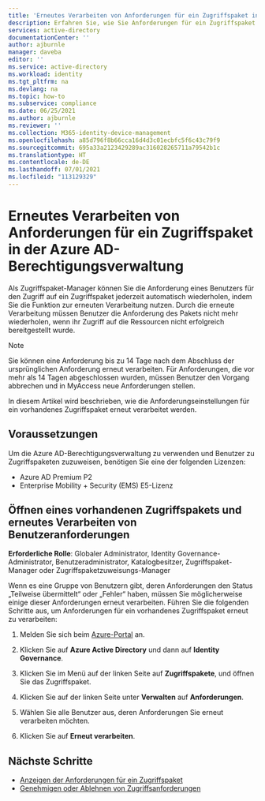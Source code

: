 ```yaml
---
title: 'Erneutes Verarbeiten von Anforderungen für ein Zugriffspaket in der Azure ADAD-Berechtigungsverwaltung: Azure Active Directory'
description: Erfahren Sie, wie Sie Anforderungen für ein Zugriffspaket in der Azure Active Directory-Berechtigungsverwaltung erneut verarbeiten.
services: active-directory
documentationCenter: ''
author: ajburnle
manager: daveba
editor: ''
ms.service: active-directory
ms.workload: identity
ms.tgt_pltfrm: na
ms.devlang: na
ms.topic: how-to
ms.subservice: compliance
ms.date: 06/25/2021
ms.author: ajburnle
ms.reviewer: ''
ms.collection: M365-identity-device-management
ms.openlocfilehash: a85d796f8b66cca16d4d3c01ecbfc5f6c43c79f9
ms.sourcegitcommit: 695a33a2123429289ac316028265711a79542b1c
ms.translationtype: HT
ms.contentlocale: de-DE
ms.lasthandoff: 07/01/2021
ms.locfileid: "113129329"
---
```

# <a name="reprocess-requests-for-an-access-package-in-azure-ad-entitlement-management"></a>Erneutes Verarbeiten von Anforderungen für ein Zugriffspaket in der Azure AD-Berechtigungsverwaltung

Als Zugriffspaket-Manager können Sie die Anforderung eines Benutzers für den Zugriff auf ein Zugriffspaket jederzeit automatisch wiederholen, indem Sie die Funktion zur erneuten Verarbeitung nutzen. Durch die erneute Verarbeitung müssen Benutzer die Anforderung des Pakets nicht mehr wiederholen, wenn ihr Zugriff auf die Ressourcen nicht erfolgreich bereitgestellt wurde.

> [!NOTE]
> Sie können eine Anforderung bis zu 14 Tage nach dem Abschluss der ursprünglichen Anforderung erneut verarbeiten. Für Anforderungen, die vor mehr als 14 Tagen abgeschlossen wurden, müssen Benutzer den Vorgang abbrechen und in MyAccess neue Anforderungen stellen.

In diesem Artikel wird beschrieben, wie die Anforderungseinstellungen für ein vorhandenes Zugriffspaket erneut verarbeitet werden.

## <a name="prerequisites"></a>Voraussetzungen

Um die Azure AD-Berechtigungsverwaltung zu verwenden und Benutzer zu Zugriffspaketen zuzuweisen, benötigen Sie eine der folgenden Lizenzen:

- Azure AD Premium P2
- Enterprise Mobility + Security (EMS) E5-Lizenz

## <a name="open-an-existing-access-package-and-reprocess-user-requests"></a>Öffnen eines vorhandenen Zugriffspakets und erneutes Verarbeiten von Benutzeranforderungen

**Erforderliche Rolle**: Globaler Administrator, Identity Governance-Administrator, Benutzeradministrator, Katalogbesitzer, Zugriffspaket-Manager oder Zugriffspaketzuweisungs-Manager

Wenn es eine Gruppe von Benutzern gibt, deren Anforderungen den Status „Teilweise übermittelt“ oder „Fehler“ haben, müssen Sie möglicherweise einige dieser Anforderungen erneut verarbeiten. Führen Sie die folgenden Schritte aus, um Anforderungen für ein vorhandenes Zugriffspaket erneut zu verarbeiten:

1.  Melden Sie sich beim [Azure-Portal](https://portal.azure.com) an.

1.  Klicken Sie auf **Azure Active Directory** und dann auf **Identity Governance**.

1.  Klicken Sie im Menü auf der linken Seite auf **Zugriffspakete**, und öffnen Sie das Zugriffspaket.

1.  Klicken Sie auf der linken Seite unter **Verwalten** auf **Anforderungen**.

1.  Wählen Sie alle Benutzer aus, deren Anforderungen Sie erneut verarbeiten möchten.

1.  Klicken Sie auf **Erneut verarbeiten**.

## <a name="next-steps"></a>Nächste Schritte

- [Anzeigen der Anforderungen für ein Zugriffspaket](entitlement-management-access-package-requests.md)
- [Genehmigen oder Ablehnen von Zugriffsanforderungen](entitlement-management-request-approve.md)